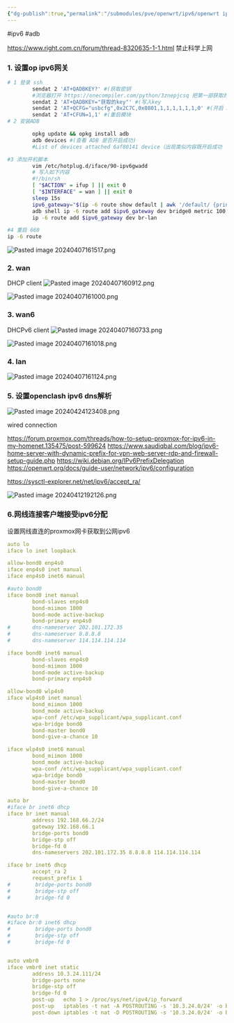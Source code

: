 ```yaml
---
{"dg-publish":true,"permalink":"/submodules/pve/openwrt/ipv6/openwrt ipv6相关配置/","noteIcon":"3"}
---
```


#ipv6 #adb

https://www.right.com.cn/forum/thread-8320635-1-1.html
禁止科学上网

### 1. 设置op ipv6网关
```sh
# 1 登录 ssh
        sendat 2 'AT+QADBKEY?' #(获取密钥
        #浏览器打开 https://onecompiler.com/python/3znepjcsq 把第一部获取的密钥粘贴进去点击 RUN 将得到 key
        sendat 2 'AT+QADBKEY="获取的key"' #(写入key
        sendat 2 'AT+QCFG="usbcfg",0x2C7C,0x0801,1,1,1,1,1,1,0' #(开启 ADB
        sendat 2 'AT+CFUN=1,1' #(重启模块
# 2 安装ADB

        opkg update && opkg install adb
        adb devices #(查看 ADB 是否开启成功)
        #List of devices attached 6af80141 device（出现类似内容既开启成功

#3 添加开机脚本
        vim /etc/hotplug.d/iface/90-ipv6gwadd
        # 写入如下内容
        #!/bin/sh
        [ "$ACTION" = ifup ] || exit 0
        [ "$INTERFACE" = wan ] || exit 0
        sleep 15s
        ipv6_gateway="$(ip -6 route show default | awk '/default/ {print $3}')"
        adb shell ip -6 route add $ipv6_gateway dev bridge0 metric 100 pref medium
        ip -6 route add $ipv6_gateway dev br-lan

#4 重启 660
ip -6 route
```
![Pasted image 20240407161517.png](/img/user/submodules/pve/openwrt/attachments/Pasted%20image%2020240407161517.png)

### 2. wan
DHCP client
![Pasted image 20240407160912.png](/img/user/submodules/pve/openwrt/attachments/Pasted%20image%2020240407160912.png)

![Pasted image 20240407161000.png](/img/user/submodules/pve/openwrt/attachments/Pasted%20image%2020240407161000.png)
### 3. wan6
DHCPv6 client
![Pasted image 20240407160733.png](/img/user/submodules/pve/openwrt/attachments/Pasted%20image%2020240407160733.png)

![Pasted image 20240407161018.png](/img/user/submodules/pve/openwrt/attachments/Pasted%20image%2020240407161018.png)
### 4. lan

![Pasted image 20240407161124.png](/img/user/submodules/pve/openwrt/attachments/Pasted%20image%2020240407161124.png)


### 5. 设置openclash ipv6 dns解析


![Pasted image 20240424123408.png](/img/user/submodules/pve/openwrt/attachments/Pasted%20image%2020240424123408.png)




wired connection


https://forum.proxmox.com/threads/how-to-setup-proxmox-for-ipv6-in-my-homenet.135475/post-599624
https://www.saudiqbal.com/blog/ipv6-home-server-with-dynamic-prefix-for-vpn-web-server-rdp-and-firewall-setup-guide.php
https://wiki.debian.org/IPv6PrefixDelegation
https://openwrt.org/docs/guide-user/network/ipv6/configuration

https://sysctl-explorer.net/net/ipv6/accept_ra/

![Pasted image 20240412192126.png](/img/user/submodules/pve/openwrt/attachments/Pasted%20image%2020240412192126.png)

### 6.网线连接客户端接受ipv6分配
设置网线直连的proxmox网卡获取到公网ipv6
```yaml hl:52,53
auto lo
iface lo inet loopback

allow-bond0 enp4s0
iface enp4s0 inet manual
iface enp4s0 inet6 manual

#auto bond0
iface bond0 inet manual
        bond-slaves enp4s0
        bond-miimon 1000
        bond-mode active-backup
        bond-primary enp4s0
#       dns-nameserver 202.101.172.35
#       dns-nameserver 8.8.8.8
#       dns-nameserver 114.114.114.114

iface bond0 inet6 manual
        bond-slaves enp4s0
        bond-miimon 1000
        bond-mode active-backup
        bond-primary enp4s0

allow-bond0 wlp4s0
iface wlp4s0 inet manual
        bond_miimon 1000
        bond_mode active-backup
        wpa-conf /etc/wpa_supplicant/wpa_supplicant.conf
        wpa-bridge bond0
        bond-master bond0
        bond-give-a-chance 10

iface wlp4s0 inet6 manual
        bond_miimon 1000
        bond_mode active-backup
        wpa-conf /etc/wpa_supplicant/wpa_supplicant.conf
        wpa-bridge bond0
        bond-master bond0
        bond-give-a-chance 10

auto br
#iface br inet6 dhcp
iface br inet manual
        address 192.168.66.2/24
        gateway 192.168.66.1
        bridge-ports bond0
        bridge-stp off
        bridge-fd 0
        dns-nameservers 202.101.172.35 8.8.8.8 114.114.114.114

iface br inet6 dhcp
        accept_ra 2
        request_prefix 1
#        bridge-ports bond0
#        bridge-stp off
#        bridge-fd 0 


#auto br:0
#iface br:0 inet6 dhcp
#        bridge-ports bond0
#        bridge-stp off
#        bridge-fd 0


auto vmbr0
iface vmbr0 inet static
        address 10.3.24.111/24
        bridge-ports none
        bridge-stp off
        bridge-fd 0
        post-up   echo 1 > /proc/sys/net/ipv4/ip_forward
        post-up   iptables -t nat -A POSTROUTING -s '10.3.24.0/24' -o br -j MASQUERADE
        post-down iptables -t nat -D POSTROUTING -s '10.3.24.0/24' -o br -j MASQUERADE
```







